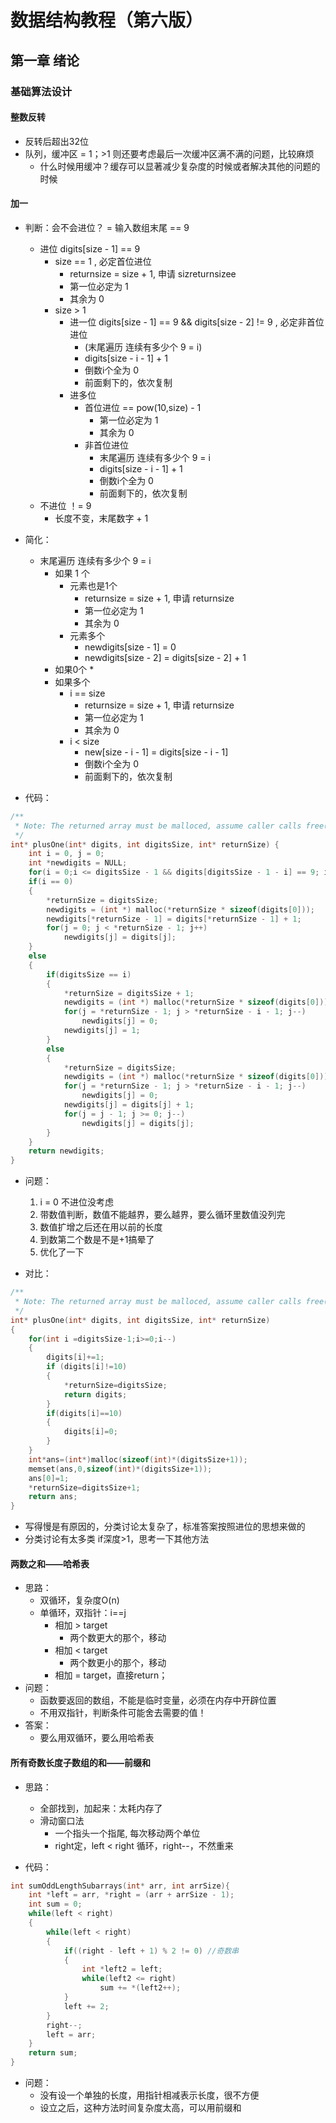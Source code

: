 # 数据结构教程（第六版）
## 第一章 绪论
### 基础算法设计
#### 整数反转

* 反转后超出32位
* 队列，缓冲区 = 1；>1 则还要考虑最后一次缓冲区满不满的问题，比较麻烦
    * 什么时候用缓冲？缓存可以显著减少复杂度的时候或者解决其他的问题的时候
#### 加一

* 判断：会不会进位？ = 输入数组末尾 == 9
    * 进位 digits[size - 1] == 9
        * size == 1 , 必定首位进位 
            * returnsize = size + 1, 申请 sizreturnsizee
            * 第一位必定为 1 
            * 其余为 0 
        * size > 1
            * 进一位 digits[size - 1] == 9 && digits[size - 2] != 9 , 必定非首位进位
                * (末尾遍历 连续有多少个 9 = i)
                * digits[size - i - 1] + 1
                * 倒数i个全为 0 
                * 前面剩下的，依次复制
            * 进多位 
                * 首位进位  == pow(10,size) - 1
                    * 第一位必定为 1 
                    * 其余为 0 
                * 非首位进位
                    * 末尾遍历 连续有多少个 9 = i
                    * digits[size - i - 1] + 1
                    * 倒数i个全为 0 
                    * 前面剩下的，依次复制
    * 不进位 ！= 9
        * 长度不变，末尾数字 + 1

* 简化：
    * 末尾遍历 连续有多少个 9 = i
        * 如果 1 个
            * 元素也是1个
                * returnsize = size + 1, 申请 returnsize
                * 第一位必定为 1 
                * 其余为 0 
            * 元素多个
                * newdigits[size - 1] = 0
                * newdigits[size - 2] = digits[size - 2] + 1
        * 如果0个
            * 
        * 如果多个
            * i == size
                * returnsize = size + 1, 申请 returnsize
                * 第一位必定为 1 
                * 其余为 0 
            * i < size
                * new[size - i - 1] = digits[size - i - 1] 
                * 倒数i个全为 0 
                * 前面剩下的，依次复制

* 代码：
```c
/**
 * Note: The returned array must be malloced, assume caller calls free().
 */
int* plusOne(int* digits, int digitsSize, int* returnSize) {
    int i = 0, j = 0;
    int *newdigits = NULL;
    for(i = 0;i <= digitsSize - 1 && digits[digitsSize - 1 - i] == 9; i++);
    if(i == 0)
    {
        *returnSize = digitsSize;
        newdigits = (int *) malloc(*returnSize * sizeof(digits[0]));
        newdigits[*returnSize - 1] = digits[*returnSize - 1] + 1;
        for(j = 0; j < *returnSize - 1; j++)
            newdigits[j] = digits[j];
    }
    else 
    {
        if(digitsSize == i)
        {
            *returnSize = digitsSize + 1;
            newdigits = (int *) malloc(*returnSize * sizeof(digits[0]));
            for(j = *returnSize - 1; j > *returnSize - i - 1; j--)
                newdigits[j] = 0;
            newdigits[j] = 1;
        }
        else
        {
            *returnSize = digitsSize;
            newdigits = (int *) malloc(*returnSize * sizeof(digits[0]));
            for(j = *returnSize - 1; j > *returnSize - i - 1; j--)
                newdigits[j] = 0;
            newdigits[j] = digits[j] + 1;
            for(j = j - 1; j >= 0; j--)
                newdigits[j] = digits[j];
        }
    }
    return newdigits;   
}
```
* 问题： 
    1. i = 0 不进位没考虑
    2. 带数值判断，数值不能越界，要么越界，要么循环里数值没列完
    3. 数值扩增之后还在用以前的长度
    4. 到数第二个数是不是+1搞晕了
    5. 优化了一下

* 对比：
```c
/**
 * Note: The returned array must be malloced, assume caller calls free().
 */
int* plusOne(int* digits, int digitsSize, int* returnSize) 
{
    for(int i =digitsSize-1;i>=0;i--)
    {
        digits[i]+=1;
        if (digits[i]!=10)
        {
            *returnSize=digitsSize;
            return digits;
        }
        if(digits[i]==10)
        {
            digits[i]=0;   
        }
    }
    int*ans=(int*)malloc(sizeof(int)*(digitsSize+1));
    memset(ans,0,sizeof(int)*(digitsSize+1));
    ans[0]=1;
    *returnSize=digitsSize+1;
    return ans;
}
```
* 写得慢是有原因的，分类讨论太复杂了，标准答案按照进位的思想来做的
* 分类讨论有太多类 if深度>1，思考一下其他方法


#### 两数之和——哈希表

* 思路：
    * 双循环，复杂度O(n)
    * 单循环，双指针：i==j
        * 相加 > target
            * 两个数更大的那个，移动
        * 相加 < target
            * 两个数更小的那个，移动
        * 相加 = target，直接return；
* 问题：
    * 函数要返回的数组，不能是临时变量，必须在内存中开辟位置
    * 不用双指针，判断条件可能舍去需要的值！
* 答案：
  * 要么用双循环，要么用哈希表


#### 所有奇数长度子数组的和——前缀和
* 思路：
  * 全部找到，加起来：太耗内存了
  * 滑动窗口法
    * 一个指头一个指尾, 每次移动两个单位
    * right定，left < right 循环，right--，不然重来

* 代码：
```c
int sumOddLengthSubarrays(int* arr, int arrSize){
    int *left = arr, *right = (arr + arrSize - 1);
    int sum = 0;
    while(left < right)
    {
        while(left < right)
        {
            if((right - left + 1) % 2 != 0) //奇数串
            {
                int *left2 = left;
                while(left2 <= right)
                    sum += *(left2++);
            }
            left += 2;
        }
        right--;
        left = arr;
    }
    return sum;
}
```

* 问题：
  * 没有设一个单独的长度，用指针相减表示长度，很不方便
  * 设立之后，这种方法时间复杂度太高，可以用前缀和
